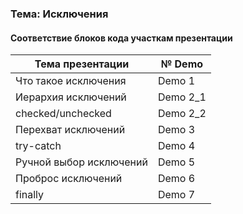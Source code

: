 ### Тема: Исключения
#### Соответствие блоков кода участкам презентации


| Тема презентации | № Demo | 
| ------------- | ------------- | 
| Что такое исключения | Demo 1 | 
| Иерархия исключений | Demo 2_1 |
| checked/unchecked  | Demo 2_2 |
| Перехват исключений  | Demo 3  |
| try-catch  | Demo 4 |
| Ручной выбор исключений | Demo 5   |
| Проброс исключений | Demo 6 |
| finally | Demo 7  |

